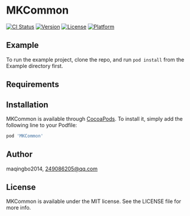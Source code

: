 # MKCommon

[![CI Status](https://img.shields.io/travis/maqingbo2014/MKCommon.svg?style=flat)](https://travis-ci.org/maqingbo2014/MKCommon)
[![Version](https://img.shields.io/cocoapods/v/MKCommon.svg?style=flat)](https://cocoapods.org/pods/MKCommon)
[![License](https://img.shields.io/cocoapods/l/MKCommon.svg?style=flat)](https://cocoapods.org/pods/MKCommon)
[![Platform](https://img.shields.io/cocoapods/p/MKCommon.svg?style=flat)](https://cocoapods.org/pods/MKCommon)

## Example

To run the example project, clone the repo, and run `pod install` from the Example directory first.

## Requirements

## Installation

MKCommon is available through [CocoaPods](https://cocoapods.org). To install
it, simply add the following line to your Podfile:

```ruby
pod 'MKCommon'
```

## Author

maqingbo2014, 249086205@qq.com

## License

MKCommon is available under the MIT license. See the LICENSE file for more info.
